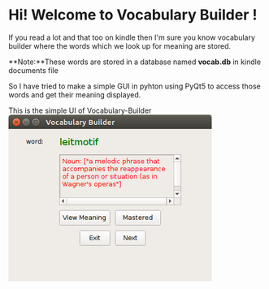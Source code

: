 Hi! Welcome to Vocabulary Builder !
===================================
If you read a lot and that too on kindle then I'm sure you know vocabulary builder where the words which we look up for meaning are stored.

**Note:**These words are stored in a database named **vocab.db** in kindle documents file

So I have tried to make a simple GUI in pyhton using PyQt5 to access those words and get their meaning displayed.

This is the simple UI of Vocabulary-Builder
<br>
![alt text](VB_ui.png)

